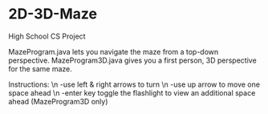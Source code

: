 # 2D-3D-Maze

High School CS Project

MazeProgram.java lets you navigate the maze from a top-down perspective.
MazeProgram3D.java gives you a first person, 3D perspective for the same maze.

Instructions: \n
-use left & right arrows to turn \n
-use up arrow to move one space ahead \n
-enter key toggle the flashlight to view an additional space ahead (MazeProgram3D only)
